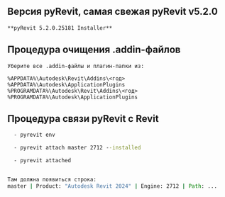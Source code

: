 ## Версия pyRevit, самая свежая pyRevit v5.2.0
```
**pyRevit 5.2.0.25181 Installer**
```

## Процедура очищения .addin-файлов
```
Уберите все .addin-файлы и плагин-папки из:

%APPDATA%\Autodesk\Revit\Addins\<год>
%APPDATA%\Autodesk\ApplicationPlugins
%PROGRAMDATA%\Autodesk\Revit\Addins\<год>
%PROGRAMDATA%\Autodesk\ApplicationPlugins
```

## Процедура связи pyRevit с Revit
```cmd
  - pyrevit env

  - pyrevit attach master 2712 --installed

  - pyrevit attached


Там должна появиться строка:
master | Product: "Autodesk Revit 2024" | Engine: 2712 | Path: ...
```
